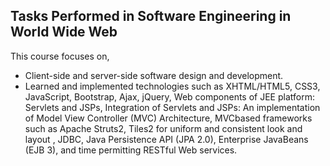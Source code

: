 ## Tasks Performed in Software Engineering in World Wide Web

This course focuses on, <br>
- Client-side and server-side software design and development. <br>
- Learned and implemented technologies such as XHTML/HTML5, CSS3, JavaScript, Bootstrap, Ajax, jQuery, Web components of
JEE platform: Servlets and JSPs, Integration of Servlets and JSPs: An implementation of Model View Controller (MVC) Architecture, MVCbased frameworks such as Apache Struts2, Tiles2 for uniform and
consistent look and layout , JDBC, Java Persistence API (JPA 2.0), Enterprise JavaBeans (EJB 3), and time permitting RESTful Web
services.
